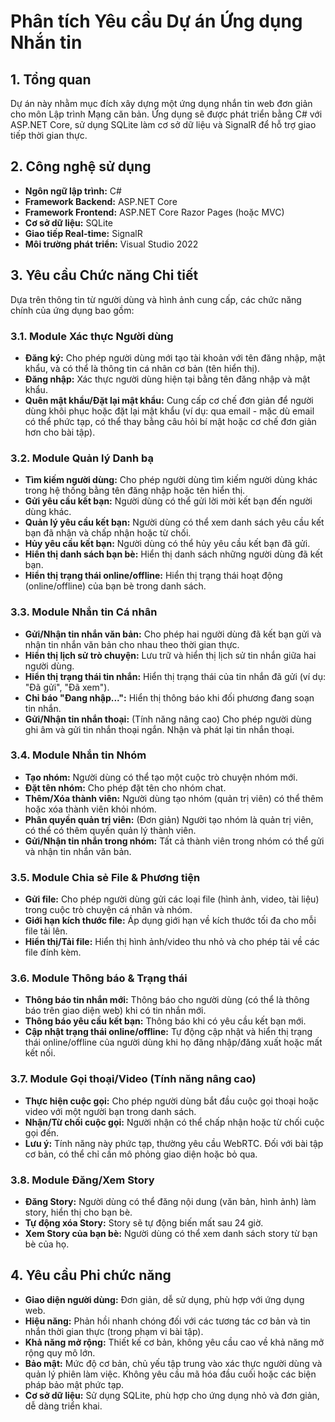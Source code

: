 # Phân tích Yêu cầu Dự án Ứng dụng Nhắn tin

## 1. Tổng quan

Dự án này nhằm mục đích xây dựng một ứng dụng nhắn tin web đơn giản cho môn Lập trình Mạng căn bản. Ứng dụng sẽ được phát triển bằng C# với ASP.NET Core, sử dụng SQLite làm cơ sở dữ liệu và SignalR để hỗ trợ giao tiếp thời gian thực.

## 2. Công nghệ sử dụng

- **Ngôn ngữ lập trình:** C#
- **Framework Backend:** ASP.NET Core
- **Framework Frontend:** ASP.NET Core Razor Pages (hoặc MVC)
- **Cơ sở dữ liệu:** SQLite
- **Giao tiếp Real-time:** SignalR
- **Môi trường phát triển:** Visual Studio 2022

## 3. Yêu cầu Chức năng Chi tiết

Dựa trên thông tin từ người dùng và hình ảnh cung cấp, các chức năng chính của ứng dụng bao gồm:

### 3.1. Module Xác thực Người dùng
- **Đăng ký:** Cho phép người dùng mới tạo tài khoản với tên đăng nhập, mật khẩu, và có thể là thông tin cá nhân cơ bản (tên hiển thị).
- **Đăng nhập:** Xác thực người dùng hiện tại bằng tên đăng nhập và mật khẩu.
- **Quên mật khẩu/Đặt lại mật khẩu:** Cung cấp cơ chế đơn giản để người dùng khôi phục hoặc đặt lại mật khẩu (ví dụ: qua email - mặc dù email có thể phức tạp, có thể thay bằng câu hỏi bí mật hoặc cơ chế đơn giản hơn cho bài tập).

### 3.2. Module Quản lý Danh bạ
- **Tìm kiếm người dùng:** Cho phép người dùng tìm kiếm người dùng khác trong hệ thống bằng tên đăng nhập hoặc tên hiển thị.
- **Gửi yêu cầu kết bạn:** Người dùng có thể gửi lời mời kết bạn đến người dùng khác.
- **Quản lý yêu cầu kết bạn:** Người dùng có thể xem danh sách yêu cầu kết bạn đã nhận và chấp nhận hoặc từ chối.
- **Hủy yêu cầu kết bạn:** Người dùng có thể hủy yêu cầu kết bạn đã gửi.
- **Hiển thị danh sách bạn bè:** Hiển thị danh sách những người dùng đã kết bạn.
- **Hiển thị trạng thái online/offline:** Hiển thị trạng thái hoạt động (online/offline) của bạn bè trong danh sách.

### 3.3. Module Nhắn tin Cá nhân
- **Gửi/Nhận tin nhắn văn bản:** Cho phép hai người dùng đã kết bạn gửi và nhận tin nhắn văn bản cho nhau theo thời gian thực.
- **Hiển thị lịch sử trò chuyện:** Lưu trữ và hiển thị lịch sử tin nhắn giữa hai người dùng.
- **Hiển thị trạng thái tin nhắn:** Hiển thị trạng thái của tin nhắn đã gửi (ví dụ: "Đã gửi", "Đã xem").
- **Chỉ báo "Đang nhập...":** Hiển thị thông báo khi đối phương đang soạn tin nhắn.
- **Gửi/Nhận tin nhắn thoại:** (Tính năng nâng cao) Cho phép người dùng ghi âm và gửi tin nhắn thoại ngắn. Nhận và phát lại tin nhắn thoại.

### 3.4. Module Nhắn tin Nhóm
- **Tạo nhóm:** Người dùng có thể tạo một cuộc trò chuyện nhóm mới.
- **Đặt tên nhóm:** Cho phép đặt tên cho nhóm chat.
- **Thêm/Xóa thành viên:** Người dùng tạo nhóm (quản trị viên) có thể thêm hoặc xóa thành viên khỏi nhóm.
- **Phân quyền quản trị viên:** (Đơn giản) Người tạo nhóm là quản trị viên, có thể có thêm quyền quản lý thành viên.
- **Gửi/Nhận tin nhắn trong nhóm:** Tất cả thành viên trong nhóm có thể gửi và nhận tin nhắn văn bản.

### 3.5. Module Chia sẻ File & Phương tiện
- **Gửi file:** Cho phép người dùng gửi các loại file (hình ảnh, video, tài liệu) trong cuộc trò chuyện cá nhân và nhóm.
- **Giới hạn kích thước file:** Áp dụng giới hạn về kích thước tối đa cho mỗi file tải lên.
- **Hiển thị/Tải file:** Hiển thị hình ảnh/video thu nhỏ và cho phép tải về các file đính kèm.

### 3.6. Module Thông báo & Trạng thái
- **Thông báo tin nhắn mới:** Thông báo cho người dùng (có thể là thông báo trên giao diện web) khi có tin nhắn mới.
- **Thông báo yêu cầu kết bạn:** Thông báo khi có yêu cầu kết bạn mới.
- **Cập nhật trạng thái online/offline:** Tự động cập nhật và hiển thị trạng thái online/offline của người dùng khi họ đăng nhập/đăng xuất hoặc mất kết nối.

### 3.7. Module Gọi thoại/Video (Tính năng nâng cao)
- **Thực hiện cuộc gọi:** Cho phép người dùng bắt đầu cuộc gọi thoại hoặc video với một người bạn trong danh sách.
- **Nhận/Từ chối cuộc gọi:** Người nhận có thể chấp nhận hoặc từ chối cuộc gọi đến.
- **Lưu ý:** Tính năng này phức tạp, thường yêu cầu WebRTC. Đối với bài tập cơ bản, có thể chỉ cần mô phỏng giao diện hoặc bỏ qua.

### 3.8. Module Đăng/Xem Story
- **Đăng Story:** Người dùng có thể đăng nội dung (văn bản, hình ảnh) làm story, hiển thị cho bạn bè.
- **Tự động xóa Story:** Story sẽ tự động biến mất sau 24 giờ.
- **Xem Story của bạn bè:** Người dùng có thể xem danh sách story từ bạn bè của họ.

## 4. Yêu cầu Phi chức năng

- **Giao diện người dùng:** Đơn giản, dễ sử dụng, phù hợp với ứng dụng web.
- **Hiệu năng:** Phản hồi nhanh chóng đối với các tương tác cơ bản và tin nhắn thời gian thực (trong phạm vi bài tập).
- **Khả năng mở rộng:** Thiết kế cơ bản, không yêu cầu cao về khả năng mở rộng quy mô lớn.
- **Bảo mật:** Mức độ cơ bản, chủ yếu tập trung vào xác thực người dùng và quản lý phiên làm việc. Không yêu cầu mã hóa đầu cuối hoặc các biện pháp bảo mật phức tạp.
- **Cơ sở dữ liệu:** Sử dụng SQLite, phù hợp cho ứng dụng nhỏ và đơn giản, dễ dàng triển khai.

